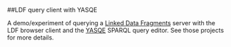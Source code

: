 ##LDF query client with YASQE

A demo/experiment of querying a [Linked Data Fragments](http://linkeddatafragments.org/) server with the LDF browser client and the [YASQE](http://yasqe.yasgui.org/) SPARQL query editor.  See those projects for more details.